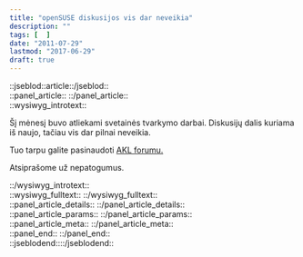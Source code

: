```yaml
---
title: "openSUSE diskusijos vis dar neveikia"
description: ""
tags: [  ]
date: "2011-07-29"
lastmod: "2017-06-29"
draft: true
---
```

  
::jseblod::article::/jseblod::  
::panel\_article:: ::/panel\_article::  
::wysiwyg\_introtext::

Šį mėnesį buvo atliekami svetainės tvarkymo darbai. Diskusijų dalis kuriama iš naujo, tačiau vis dar pilnai neveikia.

Tuo tarpu galite pasinaudoti [AKL forumu.](http://forumai.akl.lt/forum/42/suse-linux/)

Atsiprašome už nepatogumus.

::/wysiwyg\_introtext::  
::wysiwyg\_fulltext:: ::/wysiwyg\_fulltext::  
::panel\_article\_details:: ::/panel\_article\_details::  
::panel\_article\_params:: ::/panel\_article\_params::  
::panel\_article\_meta:: ::/panel\_article\_meta::  
::panel\_end:: ::/panel\_end::  
::jseblodend::::/jseblodend::
